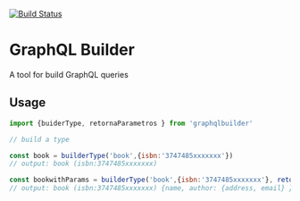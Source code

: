 [![Build Status](https://travis-ci.org/IgorDePaula/graphqlbuilder.svg?branch=master)](https://travis-ci.org/IgorDePaula/graphqlbuilder)

GraphQL Builder
===============


A tool for build GraphQL queries

Usage
---

```javascript
import {buiderType, retornaParametros } from 'graphqlbuilder'

// build a type

const book = builderType('book',{isbn:'3747485xxxxxxx'})
// output: book (isbn:3747485xxxxxxx)

const bookwithParams = builderType('book',{isbn:'3747485xxxxxxx'}, retornaParametros(['name',retornaParametros(['address','email'])]))
// output: book (isbn:3747485xxxxxxx) {name, author: {address, email} }

```
